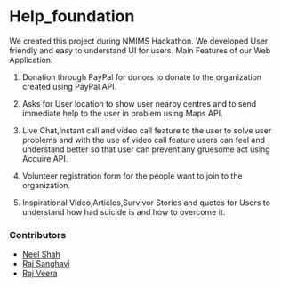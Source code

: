 # Help_foundation
We created this project during NMIMS Hackathon. We developed User friendly and easy to understand UI for users.
Main Features of our Web Application:

1) Donation through PayPal for donors to donate to the organization created using PayPal API.

2) Asks for User location to show user nearby centres and to send immediate help to the user in problem using Maps API.

3) Live Chat,Instant call and video call feature  to the user to solve user problems and with the use of video call feature users can feel and understand better so that user can prevent any gruesome act using Acquire API.

4) Volunteer registration form for the people want to join to the organization.

5) Inspirational Video,Articles,Survivor Stories and quotes for Users to understand how had suicide is and how to overcome it.

### Contributors

- [Neel Shah](https://github.com/deadpanther)
- [Raj Sanghavi](https://github.com/rajs09)
- [Raj Veera](https://github.com/veeraraj18)